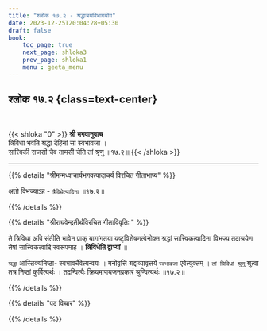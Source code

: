```yaml
---
title: "श्लोक १७.२ - श्रद्धात्रयविभागयोग"
date: 2023-12-25T20:04:28+05:30
draft: false
book:
    toc_page: true
    next_page: shloka3
    prev_page: shloka1
    menu : geeta_menu
---
```




## श्लोक १७.२ {class=text-center}

<br/>

{{< shloka  "0"  >}}
**श्री भगवानुवाच**    
त्रिविधा भवति श्रद्धा देहिनां सा स्वभावजा ।  
सात्त्विकी राजसी चैव तामसी चेति तां श्रृणु ॥१७.२॥
{{< /shloka >}}

---


{{% details "श्रीमन्मध्वाचार्यभगवत्पादाचर्य विरचित  गीताभाष्य" %}}

अतो विभज्याऽह - `त्रैविधेत्यादिना` ॥१७.२॥

{{% /details %}}



{{% details "श्रीराघवेन्द्रतीर्थविरचित गीताविवृतिः " %}}

ते त्रिविधा अपि संतीति भावेन प्राक्‌ यागांगतया 
यष्टृविशेषणत्वेनोक्त श्रद्धां सात्त्विकत्वादिना विभज्य 
तदाश्रयेण तेषां सात्त्विकत्वादि स्वरूपमाह । 
**त्रिविधेति द्वाभ्यां** ॥   

`श्रद्धा` आस्तिक्यनिष्ठा- स्वभावचैवेत्यन्वयः । 
मनोवृत्ति श्रद्दाव्यावृत्तये `स्वभावजा` एवेत्युक्तम्‌ । 
`तां त्रिविधां श्रुणु` श्रुत्वा तत्र निष्ठां 
कुर्वित्यर्थः । तदन्वित्यैः क्रियमाणयजनप्रकारं 
श्रुण्वित्यर्थः ॥१७.२॥

{{% /details %}}



{{% details "पद विचार" %}}


{{% /details %}}
